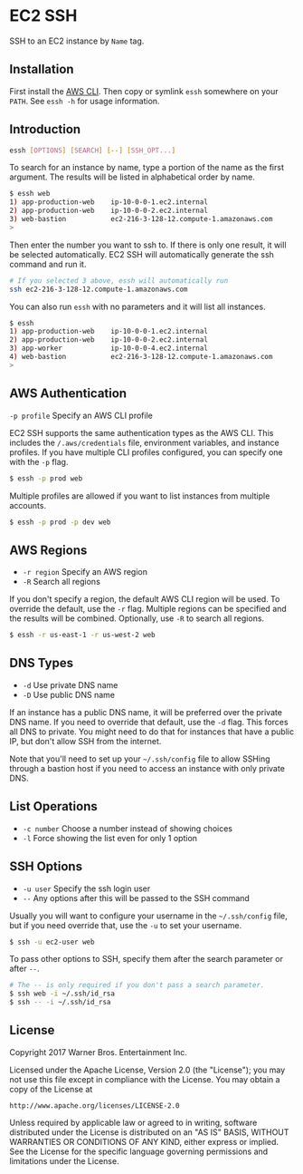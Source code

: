 # EC2 SSH

SSH to an EC2 instance by `Name` tag.

## Installation

First install the [AWS CLI][aws-cli]. Then copy or symlink `essh` somewhere on
your `PATH`. See `essh -h` for usage information.

[aws-cli]: https://aws.amazon.com/cli/

## Introduction

```sh
essh [OPTIONS] [SEARCH] [--] [SSH_OPT...]
```

To search for an instance by name, type a portion of the name as the first
argument. The results will be listed in alphabetical order by name.

```sh
$ essh web
1) app-production-web    ip-10-0-0-1.ec2.internal
2) app-production-web    ip-10-0-0-2.ec2.internal
3) web-bastion           ec2-216-3-128-12.compute-1.amazonaws.com
>
```

Then enter the number you want to ssh to. If there is only one result, it will
be selected automatically. EC2 SSH will automatically generate the ssh command
and run it.

```sh
# If you selected 3 above, essh will automatically run
ssh ec2-216-3-128-12.compute-1.amazonaws.com
```

You can also run `essh` with no parameters and it will list all instances.

```sh
$ essh
1) app-production-web    ip-10-0-0-1.ec2.internal
2) app-production-web    ip-10-0-0-2.ec2.internal
3) app-worker            ip-10-0-0-4.ec2.internal
4) web-bastion           ec2-216-3-128-12.compute-1.amazonaws.com
>
```

## AWS Authentication

`-p profile` Specify an AWS CLI profile

EC2 SSH supports the same authentication types as the AWS CLI. This includes the
`/.aws/credentials` file, environment variables, and instance profiles. If you
have multiple CLI profiles configured, you can specify one with the `-p` flag.

```sh
$ essh -p prod web
```

Multiple profiles are allowed if you want to list instances from multiple
accounts.

```sh
$ essh -p prod -p dev web
```

## AWS Regions

- `-r region` Specify an AWS region
- `-R` Search all regions

If you don't specify a region, the default AWS CLI region will be used. To
override the default, use the `-r` flag. Multiple regions can be specified and
the results will be combined. Optionally, use `-R` to search all regions.

```sh
$ essh -r us-east-1 -r us-west-2 web
```

## DNS Types

- `-d` Use private DNS name
- `-D` Use public DNS name

If an instance has a public DNS name, it will be preferred over the private DNS
name. If you need to override that default, use the `-d` flag. This forces all
DNS to private. You might need to do that for instances that have a public IP,
but don't allow SSH from the internet.

Note that you'll need to set up your `~/.ssh/config` file to allow SSHing
through a bastion host if you need to access an instance with only private DNS.

## List Operations

- `-c number` Choose a number instead of showing choices
- `-l` Force showing the list even for only 1 option

## SSH Options

- `-u user` Specify the ssh login user
- `--` Any options after this will be passed to the SSH command

Usually you will want to configure your username in the `~/.ssh/config` file,
but if you need override that, use the `-u` to set your username.

```sh
$ ssh -u ec2-user web
```

To pass other options to SSH, specify them after the search parameter or after
`--`.

```sh
# The -- is only required if you don't pass a search parameter.
$ ssh web -i ~/.ssh/id_rsa
$ ssh -- -i ~/.ssh/id_rsa
```

## License

Copyright 2017 Warner Bros. Entertainment Inc.

Licensed under the Apache License, Version 2.0 (the "License");
you may not use this file except in compliance with the License.
You may obtain a copy of the License at

    http://www.apache.org/licenses/LICENSE-2.0

Unless required by applicable law or agreed to in writing, software
distributed under the License is distributed on an "AS IS" BASIS,
WITHOUT WARRANTIES OR CONDITIONS OF ANY KIND, either express or implied.
See the License for the specific language governing permissions and
limitations under the License.
